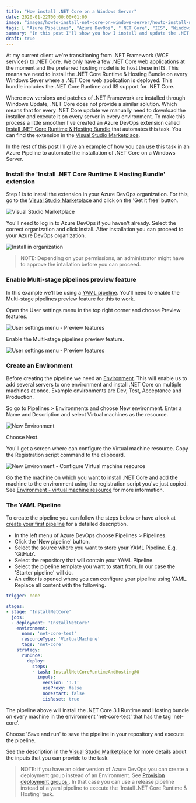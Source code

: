 ```yaml
---
title: "How install .NET Core on a Windows Server"
date: 2020-01-22T00:00:00+01:00
image: "images/howto-install-net-core-on-windows-server/howto-install-net-core-on-windows-server.jpg"
tags: [ "Azure Pipelines", "Azure DevOps", ".NET Core", "IIS", "Windows Server" ]
summary: "In this post I'll show you how I install and update the .NET Core Runtime & Hosting Bundle on Windows Servers using Azure Pipelines."
draft: true
---
```


At my current client we're transitioning from .NET Framework (WCF services) to .NET Core. We only have a few .NET Core web applications at the moment and the preferred hosting model is to host these in IIS. This means we need to install the .NET Core Runtime & Hosting Bundle on every Windows Sever where a .NET Core web application is deployed. This bundle includes the .NET Core Runtime and IIS support for .NET Core.

Where new versions and patches of .NET Framework are installed through Windows Update, .NET Core does not provide a similar solution. Which means that for every .NET Core update we manually need to download the installer and execute it on every server in every environment. To make this process a little smoother I've created an Azure DevOps extension called [Install .NET Core Runtime & Hosting Bundle](https://marketplace.visualstudio.com/items?itemName=rbosma.InstallNetCoreRuntimeAndHosting) that automates this task. You can find the extension in the [Visual Studio Marketplace](https://marketplace.visualstudio.com/items?itemName=rbosma.InstallNetCoreRuntimeAndHosting).

In the rest of this post I'll give an example of how you can use this task in an Azure Pipeline to automate the installation of .NET Core on a Windows Server.

### Install the 'Install .NET Core Runtime & Hosting Bundle' extension

Step 1 is to install the extension in your Azure DevOps organization. For this, go to the [Visual Studio Marketplace](https://marketplace.visualstudio.com/items?itemName=rbosma.InstallNetCoreRuntimeAndHosting) and click on the 'Get it free' button. 

![Visual Studio Marketplace](../../../../../images/howto-install-net-core-on-windows-server/visual-studio-marketplace.png)

You'll need to log in to Azure DevOps if you haven't already. Select the correct organization and click Install. After installation you can proceed to your Azure DevOps organization.

![Install in organization](../../../../../images/howto-install-net-core-on-windows-server/install-in-azure-devops-organization.png)

> NOTE: Depending on your permissions, an administrator might have to approve the intallation before you can proceed.

### Enable Multi-stage pipelines preview feature

In this example we'll be using a [YAML pipeline](https://docs.microsoft.com/en-us/azure/devops/pipelines/yaml-schema?view=azure-devops&tabs=schema%2Cparameter-schema). You'll need to enable the Multi-stage pipelines preview feature for this to work.

Open the User settings menu in the top right corner and choose Preview features.

![User settings menu - Preview features](../../../../../images/howto-install-net-core-on-windows-server/user-settings-menu-preview-features.png)

Enable the Multi-stage pipelines preview feature.

![User settings menu - Preview features](../../../../../images/howto-install-net-core-on-windows-server/multi-stage-pipelines-preview-feature.png)

### Create an Environment

Before creating the pipeline we need an [Environment](https://docs.microsoft.com/en-us/azure/devops/pipelines/process/environments?view=azure-devops). This will enable us to add several servers to one environment and install .NET Core on multiple machines at once. Example environments are Dev, Test, Acceptance and Production.

So go to Pipelines > Environments and choose New environment. Enter a Name and Description and select Virtual machines as the resource.

![New Environment](../../../../../images/howto-install-net-core-on-windows-server/new-environment.png)

Choose Next.

You'll get a screen where can configure the Virtual machine resource. Copy the Registration script command to the clipboard.

![New Environment - Configure Virtual machine resource](../../../../../images/howto-install-net-core-on-windows-server/new-environment-virtual-machine-rescource.png)

Go the the machine on which you want to install .NET Core and add the machine to the environment using the registration script you've just copied. See [Environment - virtual machine resource](https://docs.microsoft.com/en-us/azure/devops/pipelines/process/environments-virtual-machines?view=azure-devops) for more information.

### The YAML Pipeline

To create the pipeline you can follow the steps below or have a look at [create your first pipeline](https://docs.microsoft.com/en-us/azure/devops/pipelines/get-started-yaml?view=azure-devops) for a detailed description.

- In the left menu of Azure DevOps choose Pipelines > Pipelines.
- Click the 'New pipeline' button.
- Select the source where you want to store your YAML Pipeline. E.g. 'GitHub'.
- Select the repository that will contain your YAML Pipeline.
- Select the pipeline template you want to start from. In our case the 'Starter pipeline' will do.
- An editor is opened where you can configure your pipeline using YAML. Replace all content with the following.

```yaml
trigger: none

stages:
- stage: 'InstallNetCore'
  jobs:
  - deployment: 'InstallNetCore'
    environment:
      name: 'net-core-test'
      resourceType: 'VirtualMachine'
      tags: 'net-core'
    strategy:
      runOnce:
        deploy:
          steps:
          - task: InstallNetCoreRuntimeAndHosting@0
            inputs:
              version: '3.1'
              useProxy: false
              norestart: false
              iisReset: true
```

The pipeline above will install the .NET Core 3.1 Runtime and Hosting bundle on every machine in the environment 'net-core-test' that has the tag 'net-core'. 

Choose 'Save and run' to save the pipeline in your repository and execute the pipeline.

See the description in the [Visual Studio Marketplace](https://marketplace.visualstudio.com/items?itemName=rbosma.InstallNetCoreRuntimeAndHosting) for more details about the inputs that you can provide to the task.

> NOTE: if you have an older version of Azure DevOps you can create a deployment group instead of an Environment. See [Provision deployment groups
](https://docs.microsoft.com/en-us/azure/devops/pipelines/release/deployment-groups/?view=azure-devops). In that case you can use a release pipeline instead of a yaml pipeline to execute the 'Install .NET Core Runtime & Hosting' task.